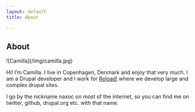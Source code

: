 ```yaml
---
layout: default
title: About

---
```

<h2>About</h2>
![Camilla](/img/camilla.jpg) 

Hi! I’m Camilla. I live in Copenhagen, Denmark and enjoy that very much. I am a Drupal developer and I work for [Reload!](http://reload.dk) where we develop large and complex drupal sites.

I go by the nickname naxoc on most of the internet, so you can find me on twitter, github, drupal.org etc. with that name.
